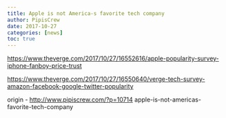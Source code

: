 ```yaml
---
title: Apple is not America-s favorite tech company
author: PipisCrew
date: 2017-10-27
categories: [news]
toc: true
---
```


https://www.theverge.com/2017/10/27/16552616/apple-popularity-survey-iphone-fanboy-price-trust

https://www.theverge.com/2017/10/27/16550640/verge-tech-survey-amazon-facebook-google-twitter-popularity

origin - http://www.pipiscrew.com/?p=10714 apple-is-not-americas-favorite-tech-company